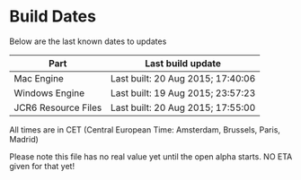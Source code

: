 # Build Dates

Below are the last known dates to updates

Part | Last build update
-----|-----
Mac Engine | Last built: 20 Aug 2015; 17:40:06
Windows Engine | Last built: 19 Aug 2015; 23:57:23
JCR6 Resource Files | Last built: 20 Aug 2015; 17:55:00
All times are in CET (Central European Time: Amsterdam, Brussels, Paris, Madrid)


Please note this file has no real value yet until the open alpha starts. NO ETA given for that yet!
